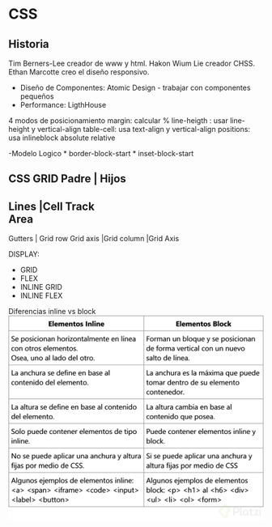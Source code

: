 # CSS
## Historia
Tim Berners-Lee creador de www y html.
Hakon Wium  Lie creador CHSS.
Ethan Marcotte creo el diseño responsivo.

   - Diseño de Componentes:
        Atomic Design - trabajar con componentes pequeños
   - Performance:
        LigthHouse


4 modos de posicionamiento
margin: calcular %
line-heigth : usar line-height y vertical-align
table-cell: usa text-align y vertical-align
positions:  
     usa inlineblock
          absolute
          relative


-Modelo Logico
     * border-block-start
     * inset-block-start


CSS GRID
Padre |   Hijos
---------------
Lines     |Cell
Track     
Area
---------------
Gutters   | Grid row
Grid axis |Grid column
          |Grid Axis


DISPLAY: 
- GRID
- FLEX
- INLINE GRID
- INLINE FLEX

Diferencias inline vs block
![Alt text](image.png)
